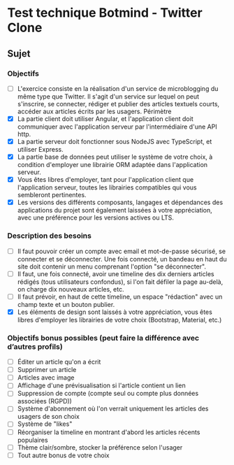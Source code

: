 # Test technique Botmind - Twitter Clone

## Sujet

### Objectifs

- [ ] L'exercice consiste en la réalisation d'un service de microblogging du même type que
      Twitter. Il s'agit d'un service sur lequel on peut s'inscrire, se connecter, rédiger et publier
      des articles textuels courts, accéder aux articles écrits par les usagers.
      Périmètre
- [x] La partie client doit utiliser Angular, et l'application client doit communiquer avec
      l'application serveur par l'intermédiaire d'une API http.
- [x] La partie serveur doit fonctionner sous NodeJS avec TypeScript, et utiliser Express.
- [x] La partie base de données peut utiliser le système de votre choix, à condition d'employer
      une librairie ORM adaptée dans l'application serveur.
- [x] Vous êtes libres d'employer, tant pour l'application client que l'application serveur, toutes
      les librairies compatibles qui vous sembleront pertinentes.
- [x] Les versions des différents composants, langages et dépendances des applications du
      projet sont également laissées à votre appréciation, avec une préférence pour les
      versions actives ou LTS.

### Description des besoins

- [ ] Il faut pouvoir créer un compte avec email et mot-de-passe sécurisé, se connecter et se
      déconnecter. Une fois connecté, un bandeau en haut du site doit contenir un menu
      comprenant l'option "se déconnecter".
- [ ] Il faut, une fois connecté, avoir une timeline des dix derniers articles rédigés (tous
      utilisateurs confondus), si l'on fait défiler la page au-delà, on charge dix nouveaux
      articles, etc.
- [ ] Il faut prévoir, en haut de cette timeline, un espace "rédaction" avec un champ texte et un
      bouton publier.
- [x] Les éléments de design sont laissés à votre appréciation, vous êtes libres d'employer les
      librairies de votre choix (Bootstrap, Material, etc.)

### Objectifs bonus possibles (peut faire la différence avec d’autres profils)

- [ ] Éditer un article qu'on a écrit
- [ ] Supprimer un article
- [ ] Articles avec image
- [ ] Affichage d'une prévisualisation si l'article contient un lien
- [ ] Suppression de compte (compte seul ou compte plus données associées (RGPD))
- [ ] Système d'abonnement où l'on verrait uniquement les articles des usagers de son choix
- [ ] Système de "likes"
- [ ] Réorganiser la timeline en montrant d'abord les articles récents populaires
- [ ] Thème clair/sombre, stocker la préférence selon l'usager
- [ ] Tout autre bonus de votre choix
